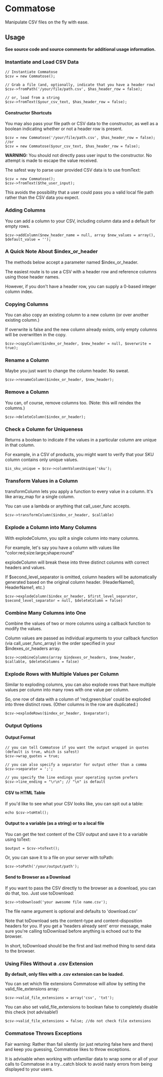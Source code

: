 # Commatose
Manipulate CSV files on the fly with ease.

## Usage

**See source code and source comments for additional usage information.**



### Instantiate and Load CSV Data

```
// Instantiate Commatose
$csv = new Commatose();

// Grab a file (and, optionally, indicate that you have a header row)
$csv->fromPath('/your/file/path.csv', $has_header_row = false);

// or, load from a string
$csv->fromText($your_csv_text, $has_header_row = false);
```

#### Constructor Shortcuts

You may also pass your file path or CSV data to the constructor, as well as a boolean indicating whether or not a header row is present.

```
$csv = new Commatose('/your/file/path.csv', $has_header_row = false);
//or
$csv = new Commatose($your_csv_text, $has_header_row = false);
```

**WARNING:** You should not directly pass user input to the constructor.
No attempt is made to escape the value received.

The safest way to parse user provided CSV data is to use fromText:
```
$csv = new Commatose();
$csv->fromText($the_user_input);
```

This avoids the possibility that a user could pass you a valid local file path rather than the CSV data you expect.



### Adding Columns

You can add a column to your CSV, including column data and a default for empty rows.

```
$csv->addColumn($new_header_name = null, array $new_values = array(), $default_value = '');
```



### A Quick Note About $index_or_header

The methods below accept a parameter named $index_or_header.

The easiest route is to use a CSV with a header row and reference columns using those header names.

However, if you don't have a header row, you can supply a 0-based integer column index.



### Copying Columns

You can also copy an existing column to a new column (or over another existing column.)

If overwrite is false and the new column already exists, only empty columns will be overwritten in the copy.

```
$csv->copyColumn($index_or_header, $new_header = null, $overwrite = true);
```



### Rename a Column

Maybe you just want to change the column header. No sweat.

```
$csv->renameColumn($index_or_header, $new_header);
```



### Remove a Column

You can, of course, remove columns too. (Note: this will reindex the columns.)

```
$csv->deleteColumn($index_or_header);
```



### Check a Column for Uniqueness

Returns a boolean to indicate if the values in a particular column are unique in that column.

For example, in a CSV of products, you might want to verify that your SKU column contains only unique values.

```
$is_sku_unique = $csv->columnValuesUnique('sku');
```



### Transform Values in a Column

transformColumn lets you apply a function to every value in a column. It's like array_map for a single column.

You can use a lambda or anything that call_user_func accepts.

```
$csv->transformColumn($index_or_header, $callable)
```



### Explode a Column into Many Columns

With explodeColumn, you split a single column into many columns.

For example, let's say you have a column with values like "color:red;size:large;shape:round"

explodeColumn will break these into three distinct columns with correct headers and values.

If $second_level_separator is omitted, column headers will be automatically generated based on the original column header. (HeaderName0, HeaderName1, etc.)

```
$csv->explodeColumn($index_or_header, $first_level_separator, $second_level_separator = null, $deleteColumn = false)
```



### Combine Many Columns into One

Combine the values of two or more columns using a callback function to modify the values.

Column values are passed as individual arguments to your callback function (via call_user_func_array) in the order specified in your $indexes_or_headers array.

```
$csv->combineColumns(array $indexes_or_headers, $new_header, $callable, $deleteColumns = false)
```



### Explode Rows with Multiple Values per Column

Similar to exploding columns, you can also explode rows that have multiple values per column into many rows with one value per column.

So, one row of data with a column of 'red;green;blue' could be exploded into three distinct rows. (Other columns in the row are duplicated.)

```
$csv->explodeRows($index_or_header, $separator);
```



### Output Options

#### Output Format

```
// you can tell Commatose if you want the output wrapped in quotes (default is true, which is safest)
$csv->wrap_quotes = true;

// you can also specify a separator for output other than a comma
$csv->separator = ';';

// you specify the line endings your operating system prefers
$csv->line_ending = "\r\n"; // "\n" is default
```

#### CSV to HTML Table

If you'd like to see what your CSV looks like, you can spit out a table:
```
echo $csv->toHtml();
```

#### Output to a variable (as a string) or to a local file

You can get the text content of the CSV output and save it to a variable using toText:

```
$output = $csv->toText();
```

Or, you can save it to a file on your server with toPath:

```
$csv->toPath('/your/output/path');
```

#### Send to Browser as a Download

If you want to pass the CSV directly to the browser as a download, you can do that, too. Just use toDownload:

```
$csv->toDownload('your awesome file name.csv');
```

The file name argument is optional and defaults to 'download.csv'

Note that toDownload sets the content-type and content-disposition headers for you. If you get a 'headers already sent' error message, make sure you're calling toDownload before anything is echoed out to the browser.

In short, toDownload should be the first and last method thing to send data to the browser.



### Using Files Without a .csv Extension

**By default, only files with a .csv extension can be loaded.**

You can set which file extensions Commatose will allow by setting the valid_file_extensions array:

```
$csv->valid_file_extensions = array('csv', 'txt');
```

You can also set valid_file_extensions to boolean false to completely disable this check (not advisable!)
```
$csv->valid_file_extensions = false; //do not check file extensions
```



### Commatose Throws Exceptions

Fair warning: Rather than fail silently (or just returing false here and there) and keep you guessing, Commatose likes to throw exceptions.

It is advisable when working with unfamiliar data to wrap some or all of your calls to Commatose in a try...catch block to avoid nasty errors from being displayed to your users.